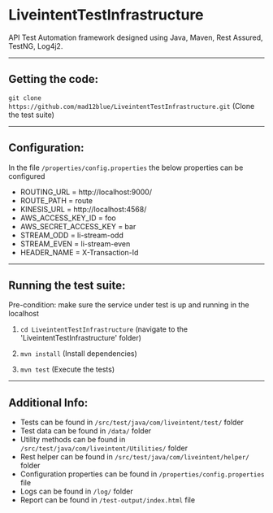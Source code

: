 # LiveintentTestInfrastructure
API Test Automation framework designed using Java, Maven, Rest Assured, TestNG, Log4j2.

--------------------------------------------------------------------------------------------
Getting the code:
--------------------------------------------------------------------------------------------
`git clone https://github.com/mad12blue/LiveintentTestInfrastructure.git` (Clone the test suite)

--------------------------------------------------------------------------------------------
Configuration:
--------------------------------------------------------------------------------------------
In the file `/properties/config.properties` the below properties can be configured

- ROUTING_URL = http://localhost:9000/
- ROUTE_PATH = route
- KINESIS_URL = http://localhost:4568/
- AWS_ACCESS_KEY_ID = foo
- AWS_SECRET_ACCESS_KEY = bar
- STREAM_ODD = li-stream-odd
- STREAM_EVEN = li-stream-even
- HEADER_NAME = X-Transaction-Id

--------------------------------------------------------------------------------------------
Running the test suite:
--------------------------------------------------------------------------------------------
Pre-condition: make sure the service under test is up and running in the localhost

1. `cd LiveintentTestInfrastructure` (navigate to the 'LiveintentTestInfrastructure' folder)

2. `mvn install` (Install dependencies)

3. `mvn test` (Execute the tests)

--------------------------------------------------------------------------------------------
Additional Info:
--------------------------------------------------------------------------------------------
* Tests can be found in `/src/test/java/com/liveintent/test/` folder
* Test data can be found in `/data/` folder
* Utility methods can be found in `/src/test/java/com/liveintent/Utilities/` folder
* Rest helper can be found in `/src/test/java/com/liveintent/helper/` folder
* Configuration properties can be found in `/properties/config.properties` file
* Logs can be found in `/log/` folder
* Report can be found in `/test-output/index.html` file
